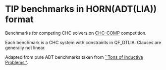 # TIP benchmarks in HORN(ADT(LIA)) format

Benchmarks for competing CHC solvers on [CHC-COMP](https://chc-comp.github.io/) competition.

Each benchmark is a CHC system with constraints in QF_DTLIA. Clauses are generally not linear.

Adapted from pure ADT benchmarks taken from [``Tons of Inductive Problems''](https://github.com/tip-org/benchmarks).
